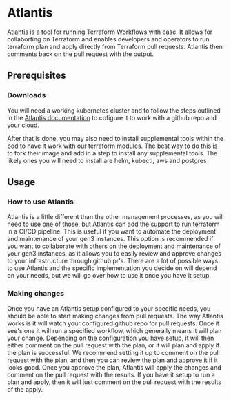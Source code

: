 # Atlantis

[Atlantis][Atlantis] is a tool for running Terraform Workflows with ease.  It allows for collaborting on Terraform and enables developers and operators to run terraform plan and apply directly from Terraform pull requests. Atlantis then comments back on the pull request with the output.


## Prerequisites

### Downloads

You will need a working kubernetes cluster and to follow the steps outlined in the [Atlantis documentation][Atlantis] to cofigure it to work with a github repo and your cloud.

After that is done, you may also need to install supplemental tools within the pod to have it work with our terraform modules. The best way to do this is to fork their image and add in a step to install any supplemental tools. The likely ones you will need to install are helm, kubectl, aws and postgres


## Usage

### How to use Atlantis

Atlantis is a little different than the other management processes, as you will need to use one of those, but Atlantis can add the support to run terraform in a CI/CD pipeline. This is useful if you want to automate the deployment and maintenance of your gen3 instances. This option is recommended if you want to collaborate with others on the deployment and maintenance of your gen3 instances, as it allows you to easily review and approve changes to your infrastructure through github pr's. There are a lot of possible ways to use Atlantis and the specific implementation you decide on will depend on your needs, but we will go over how to use it once you have it setup.

### Making changes

Once you have an Atlantis setup configured to your specific needs, you should be able to start making changes from pull requests. The way Atlantis works is it will watch your configured github repo for pull requests. Once it see's one it will run a specified workflow, which generally means it will plan your change. Depending on the configuration you have setup, it will then either comment on the pull request with the plan, or it will plan and apply if the plan is successful. We recommend setting it up to comment on the pull request with the plan, and then you can review the plan and approve it if it looks good. Once you approve the plan, Atlantis will apply the changes and comment on the pull request with the results. If you have it setup to run a plan and apply, then it will just comment on the pull request with the results of the apply.



<!-- Links -->
[Atlantis]: https://www.runatlantis.io/docs/installation-guide.html
